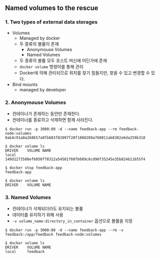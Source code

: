 ## Named volumes to the rescue

### 1. Two types of external data storages

* Volumes
    * Managed by docker
    * 두 종류의 볼륨이 존재
        * Anonymouse Volumes
        * Named Volumes
    * 두 종류의 볼륨 모두 호스트 머신에 어딘가에 존재
    * `docker volume` 명령어를 통해 관리
    * Docker에 의해 관리되므로 위치를 찾기 힘들지만, 찾을 수 있고 변경할 수 있다.
* Bind mounts
    * managed by developer

### 2. Anonymouse Volumes

* 컨테이너가 존재하는 동안만 존재한다.
* 컨테이너를 종료하고 삭제하면 함께 사라진다.

```
$ docker run -p 3000:80 -d --name feedback-app --rm feedback-node:volumes
8ab4c91a0a268657a0fb683f82097f20f1008209a760811ab8382e6da259b318

$ docker volume ls                                                       
DRIVER    VOLUME NAME
local     149d1273588ef6050f78312a54581f607b689c6cd96f35245e35b824b11655f4

$ docker stop feedback-app
feedback-app

$ docker volume ls        
DRIVER    VOLUME NAME
```

### 3. Named Volumes

* 컨테이너가 삭제되더라도 유지되는 볼륨
* 데이터를 유지하기 위해 사용
* `-v volume_name:directory_in_container` 옵션으로 볼륨을 지정

```
$ docker run -p 3000:80 -d --name feedback-app --rm -v feedback:/app/feedback feedback-node:volumes

$ docker volume ls
DRIVER    VOLUME NAME
local     feedback
```
